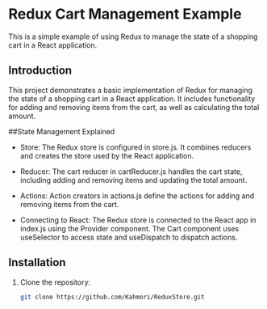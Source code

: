 # Redux Cart Management Example

This is a simple example of using Redux to manage the state of a shopping cart in a React application.

## Introduction

This project demonstrates a basic implementation of Redux for managing the state of a shopping cart in a React application. It includes functionality for adding and removing items from the cart, as well as calculating the total amount.

##State Management Explained

- Store: 
The Redux store is configured in store.js. It combines reducers and creates the store used by the React application.

- Reducer: 
The cart reducer in cartReducer.js handles the cart state, including adding and removing items and updating the total amount.

- Actions: 
Action creators in actions.js define the actions for adding and removing items from the cart.

- Connecting to React: 
The Redux store is connected to the React app in index.js using the Provider component. The Cart component uses useSelector to access state and useDispatch to dispatch actions.

## Installation

1. Clone the repository:

   ```bash
   git clone https://github.com/Kahmori/ReduxStore.git
